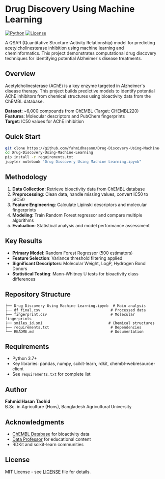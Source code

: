 # Drug Discovery Using Machine Learning

[![Python](https://img.shields.io/badge/Python-3.7%2B-blue)](https://www.python.org/)
[![License](https://img.shields.io/badge/License-MIT-yellow.svg)](https://opensource.org/licenses/MIT)

A QSAR (Quantitative Structure-Activity Relationship) model for predicting acetylcholinesterase inhibition using machine learning and cheminformatics. This project demonstrates computational drug discovery techniques for identifying potential Alzheimer's disease treatments.

## Overview

Acetylcholinesterase (AChE) is a key enzyme targeted in Alzheimer's disease therapy. This project builds predictive models to identify potential AChE inhibitors from chemical structures using bioactivity data from the ChEMBL database.

**Dataset**: ~6,000 compounds from ChEMBL (Target: CHEMBL220)  
**Features**: Molecular descriptors and PubChem fingerprints  
**Target**: IC50 values for AChE inhibition  

## Quick Start

```bash
git clone https://github.com/fahmidhasann/Drug-Discovery-Using-Machine-Learning.git
cd Drug-Discovery-Using-Machine-Learning
pip install -r requirements.txt
jupyter notebook "Drug Discovery Using Machine Learning.ipynb"
```

## Methodology

1. **Data Collection**: Retrieve bioactivity data from ChEMBL database
2. **Preprocessing**: Clean data, handle missing values, convert IC50 to pIC50
3. **Feature Engineering**: Calculate Lipinski descriptors and molecular fingerprints
4. **Modeling**: Train Random Forest regressor and compare multiple algorithms
5. **Evaluation**: Statistical analysis and model performance assessment

## Key Results

- **Primary Model**: Random Forest Regressor (500 estimators)
- **Feature Selection**: Variance threshold filtering applied
- **Significant Descriptors**: Molecular Weight, LogP, Hydrogen Bond Donors
- **Statistical Testing**: Mann-Whitney U tests for bioactivity class differences

## Repository Structure

```
├── Drug Discovery Using Machine Learning.ipynb  # Main analysis
├── df_final.csv                                # Processed data
├── fingerprint.csv                             # Molecular fingerprints
├── smiles_id.smi                              # Chemical structures
├── requirements.txt                            # Dependencies
└── README.md                                   # Documentation
```

## Requirements

- Python 3.7+
- Key libraries: pandas, numpy, scikit-learn, rdkit, chembl-webresource-client
- See `requirements.txt` for complete list

## Author

**Fahmid Hasan Taohid**  
B.Sc. in Agriculture (Hons), Bangladesh Agricultural University

## Acknowledgments

- [ChEMBL Database](https://www.ebi.ac.uk/chembl/) for bioactivity data
- [Data Professor](https://www.youtube.com/@DataProfessor) for educational content
- RDKit and scikit-learn communities

## License

MIT License - see [LICENSE](LICENSE) file for details.